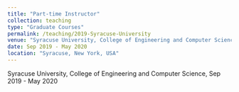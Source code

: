 ```yaml
---
title: "Part-time Instructor"
collection: teaching
type: "Graduate Courses"
permalink: /teaching/2019-Syracuse-University
venue: "Syracuse University, College of Engineering and Computer Science"
date: Sep 2019 - May 2020
location: "Syracuse, New York, USA"
---
```


Syracuse University, College of Engineering and Computer Science, Sep 2019 - May 2020
